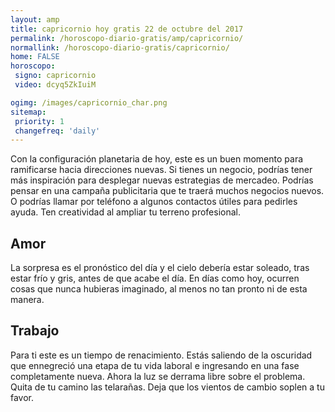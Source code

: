 ```yaml
---
layout: amp
title: capricornio hoy gratis 22 de octubre del 2017 
permalink: /horoscopo-diario-gratis/amp/capricornio/
normallink: /horoscopo-diario-gratis/capricornio/
home: FALSE
horoscopo:
 signo: capricornio
 video: dcyq5ZkIuiM

ogimg: /images/capricornio_char.png
sitemap:
 priority: 1
 changefreq: 'daily'
---
```



Con la configuración planetaria de hoy, este es un buen momento para ramificarse hacia direcciones nuevas. Si tienes un negocio, podrías tener más inspiración para desplegar nuevas estrategias de mercadeo. Podrías pensar en una campaña publicitaria que te traerá muchos negocios nuevos. O podrías llamar por teléfono a algunos contactos útiles para pedirles ayuda. Ten creatividad al ampliar tu terreno profesional.

## Amor

La sorpresa es el pronóstico del día y el cielo debería estar soleado, tras estar frío y gris, antes de que acabe el día. En días como hoy, ocurren cosas que nunca hubieras imaginado, al menos no tan pronto ni de esta manera.

## Trabajo

Para ti este es un tiempo de renacimiento. Estás saliendo de la oscuridad que ennegreció una etapa de tu vida laboral e ingresando en una fase completamente nueva. Ahora la luz se derrama libre sobre el problema. Quita de tu camino las telarañas. Deja que los vientos de cambio soplen a tu favor.